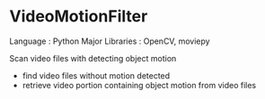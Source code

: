 # VideoMotionFilter
Language        : Python
Major Libraries : OpenCV, moviepy

Scan video files with detecting object motion
- find video files without motion detected
- retrieve video portion containing object motion from video files
